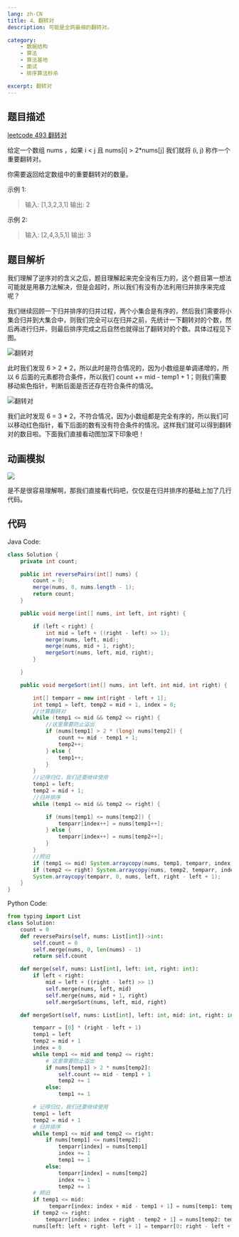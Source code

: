 ```yaml
---
lang: zh-CN
title: 4、翻转对
description: 可能是全网最细的翻转对。

category: 
    - 数据结构
    - 算法
    - 算法基地
    - 面试
    - 排序算法秒杀

excerpt: 翻转对
---
```



## 题目描述

[leetcode 493 翻转对](https://leetcode-cn.com/problems/reverse-pairs/)

给定一个数组 nums ，如果 i < j 且 nums[i] > 2\*nums[j] 我们就将 (i, j) 称作一个重要翻转对。

你需要返回给定数组中的重要翻转对的数量。

示例 1:

> 输入: [1,3,2,3,1]
> 输出: 2

示例 2:

> 输入: [2,4,3,5,1]
> 输出: 3

## 题目解析

我们理解了逆序对的含义之后，题目理解起来完全没有压力的，这个题目第一想法可能就是用暴力法解决，但是会超时，所以我们有没有办法利用归并排序来完成呢？

我们继续回顾一下归并排序的归并过程，两个小集合是有序的，然后我们需要将小集合归并到大集合中，则我们完全可以在归并之前，先统计一下翻转对的个数，然后再进行归并，则最后排序完成之后自然也就得出了翻转对的个数。具体过程见下图。



![翻转对](https://chengxuchu-1301103198.cos.ap-beijing.myqcloud.com/Photo/202304180908613.png)

此时我们发现 6 > 2 \* 2，所以此时是符合情况的，因为小数组是单调递增的，所以 6 后面的元素都符合条件，所以我们 count += mid - temp1 + 1；则我们需要移动紫色指针，判断后面是否还存在符合条件的情况。

![翻转对](https://chengxuchu-1301103198.cos.ap-beijing.myqcloud.com/Photo/202304180909187.png)

我们此时发现 6 = 3 \* 2，不符合情况，因为小数组都是完全有序的，所以我们可以移动红色指针，看下后面的数有没有符合条件的情况。这样我们就可以得到翻转对的数目啦。下面我们直接看动图加深下印象吧！
## 动画模拟

![](https://chengxuchu-1301103198.cos.ap-beijing.myqcloud.com/Photo/202304180909476.gif)

是不是很容易理解啊，那我们直接看代码吧，仅仅是在归并排序的基础上加了几行代码。

## 代码

Java Code:

```java
class Solution {
    private int count;

    public int reversePairs(int[] nums) {
        count = 0;
        merge(nums, 0, nums.length - 1);
        return count;
    }

    public void merge(int[] nums, int left, int right) {

        if (left < right) {
            int mid = left + ((right - left) >> 1);
            merge(nums, left, mid);
            merge(nums, mid + 1, right);
            mergeSort(nums, left, mid, right);
        }

    }

    public void mergeSort(int[] nums, int left, int mid, int right) {

        int[] temparr = new int[right - left + 1];
        int temp1 = left, temp2 = mid + 1, index = 0;
        //计算翻转对
        while (temp1 <= mid && temp2 <= right) {
            //这里需要防止溢出
            if (nums[temp1] > 2 * (long) nums[temp2]) {
                count += mid - temp1 + 1;
                temp2++;
            } else {
                temp1++;
            }
        }
        //记得归位，我们还要继续使用
        temp1 = left;
        temp2 = mid + 1;
        //归并排序
        while (temp1 <= mid && temp2 <= right) {

            if (nums[temp1] <= nums[temp2]) {
                temparr[index++] = nums[temp1++];
            } else {
                temparr[index++] = nums[temp2++];
            }
        }
        //照旧
        if (temp1 <= mid) System.arraycopy(nums, temp1, temparr, index, mid - temp1 + 1);
        if (temp2 <= right) System.arraycopy(nums, temp2, temparr, index, right - temp2 + 1);
        System.arraycopy(temparr, 0, nums, left, right - left + 1);
    }
}
```

Python Code:

```python
from typing import List
class Solution:
    count = 0
    def reversePairs(self, nums: List[int])->int:
        self.count = 0
        self.merge(nums, 0, len(nums) - 1)
        return self.count

    def merge(self, nums: List[int], left: int, right: int):
        if left < right:
            mid = left + ((right - left) >> 1)
            self.merge(nums, left, mid)
            self.merge(nums, mid + 1, right)
            self.mergeSort(nums, left, mid, right)

    def mergeSort(self, nums: List[int], left: int, mid: int, right: int):

        temparr = [0] * (right - left + 1)
        temp1 = left
        temp2 = mid + 1
        index = 0
        while temp1 <= mid and temp2 <= right:
            # 这里需要防止溢出
            if nums[temp1] > 2 * nums[temp2]:
                self.count += mid - temp1 + 1
                temp2 += 1
            else:
                temp1 += 1

        # 记得归位，我们还要继续使用
        temp1 = left
        temp2 = mid + 1
        # 归并排序
        while temp1 <= mid and temp2 <= right:
            if nums[temp1] <= nums[temp2]:
                temparr[index] = nums[temp1]
                index += 1
                temp1 += 1
            else:
                temparr[index] = nums[temp2]
                index += 1
                temp2 += 1
        # 照旧
        if temp1 <= mid:
             temparr[index: index + mid - temp1 + 1] = nums[temp1: temp1 + mid - temp1 + 1]
        if temp2 <= right:
            temparr[index: index + right - temp2 + 1] = nums[temp2: temp2 + right - temp2 + 1]
        nums[left: left + right- left + 1] = temparr[0: right - left + 1]
```

